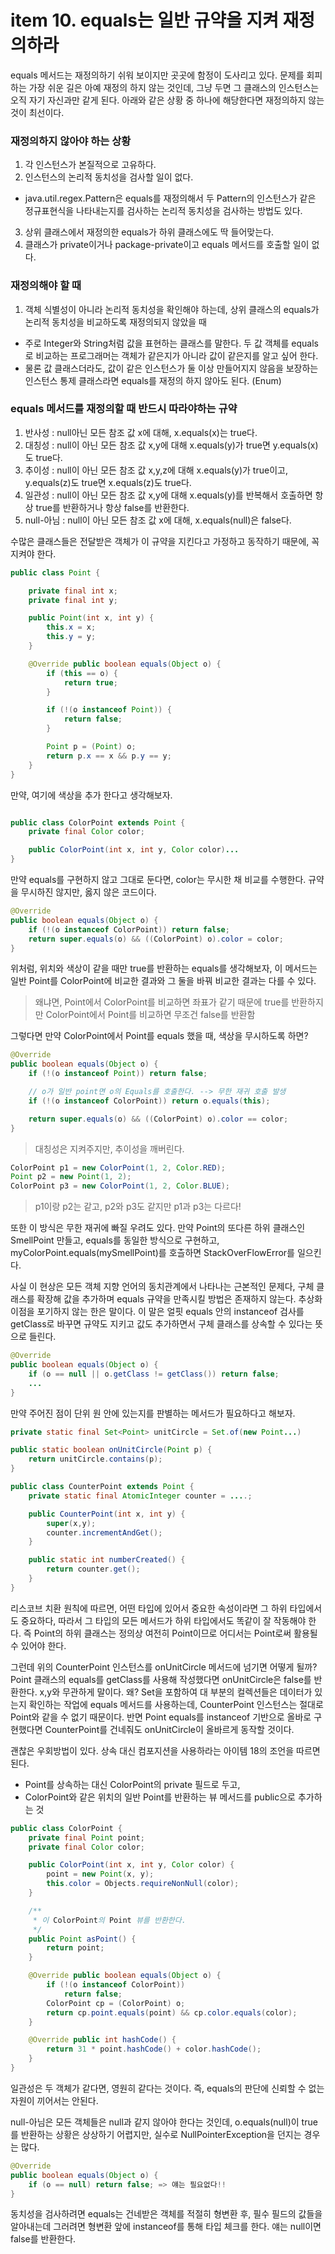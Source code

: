 # item 10. equals는 일반 규약을 지켜 재정의하라

equals 메서드는 재정의하기 쉬워 보이지만 곳곳에 함정이 도사리고 있다. 문제를 회피하는 가장 쉬운 길은 아예 재정의 하지 않는 것인데, 그냥 두면 그 클래스의 인스턴스는 오직 자기 자신과만 같게 된다. 아래와 같은 상황 중 하나에 해당한다면 재정의하지 않는 것이 최선이다. 

### 재정의하지 않아야 하는 상황

1. 각 인스턴스가 본질적으로 고유하다. 
2. 인스턴스의 논리적 동치성을 검사할 일이 없다. 
- java.util.regex.Pattern은 equals를 재정의해서 두 Pattern의 인스턴스가 같은 정규표현식을 나타내는지를 검사하는 논리적 동치성을 검사하는 방법도 있다.
3. 상위 클래스에서 재정의한 equals가 하위 클래스에도 딱 들어맞는다.
4. 클래스가 private이거나 package-private이고 equals 메서드를 호출할 일이 없다.

### 재정의해야 할 때 
1. 객체 식별성이 아니라 논리적 동치성을 확인해야 하는데, 상위 클래스의 equals가 논리적 동치성을 비교하도록 재정의되지 않았을 때
- 주로 Integer와 String처럼 값을 표현하는 클래스를 말한다. 두 값 객체를 equals로 비교하는 프로그래머는 객체가 같은지가 아니라 값이 같은지를 알고 싶어 한다. 
- 물론 값 클래스더라도, 값이 같은 인스턴스가 둘 이상 만들어지지 않음을 보장하는 인스턴스 통제 클래스라면 equals를 재정의 하지 않아도 된다. (Enum) 

### equals 메서드를 재정의할 때 반드시 따라야하는 규약
1. 반사성 : null아닌 모든 참조 값 x에 대해, x.equals(x)는 true다.
2. 대칭성 : null이 아닌 모든 참조 값 x,y에 대해 x.equals(y)가 true면 y.equals(x)도 true다.
3. 추이성 : null이 아닌 모든 참조 값 x,y,z에 대해 x.equals(y)가 true이고, y.equals(z)도 true면 x.equals(z)도 true다. 
4. 일관성 : null이 아닌 모든 참조 값 x,y에 대해 x.equals(y)를 반복해서 호출하면 항상 true를 반환하거나 항상 false를 반환한다.
5. null-아님 : null이 아닌 모든 참조 값 x에 대해, x.equals(null)은 false다.

수많은 클래스들은 전달받은 객체가 이 규약을 지킨다고 가정하고 동작하기 때문에, 꼭 지켜야 한다. 

```java
public class Point {

    private final int x;
    private final int y;

    public Point(int x, int y) {
        this.x = x;
        this.y = y;
    }

    @Override public boolean equals(Object o) {
        if (this == o) {
            return true;
        }

        if (!(o instanceof Point)) {
            return false;
        }

        Point p = (Point) o;
        return p.x == x && p.y == y;
    }
}

```
만약, 여기에 색상을 추가 한다고 생각해보자. 

```java

public class ColorPoint extends Point {
    private final Color color; 

    public ColorPoint(int x, int y, Color color)...
} 
```
만약 equals를 구현하지 않고 그대로 둔다면, color는 무시한 채 비교를 수행한다. 규약을 무시하진 않지만, 옳지 않은 코드이다.


```java
@Override 
public boolean equals(Object o) {
    if (!(o instanceof ColorPoint)) return false;
    return super.equals(o) && ((ColorPoint) o).color = color;
}
```
위처럼, 위치와 색상이 같을 때만 true를 반환하는 equals를 생각해보자, 이 메서드는 일반 Point를 ColorPoint에 비교한 결과와 그 둘을 바꿔 비교한 결과는 다를 수 있다. 
> 왜냐면, Point에서 ColorPoint를 비교하면 좌표가 같기 때문에 true를 반환하지만 ColorPoint에서 Point를 비교하면 무조건 false를 반환함 

그렇다면 만약 ColorPoint에서 Point를 equals 했을 때, 색상을 무시하도록 하면? 
```java
@Override
public boolean equals(Object o) {
    if (!(o instanceof Point)) return false;

    // o가 일반 point면 o의 Equals를 호출한다. --> 무한 재귀 호출 발생 
    if (!(o instanceof ColorPoint)) return o.equals(this);

    return super.equals(o) && ((ColorPoint) o).color == color;
}
```
> 대칭성은 지켜주지만, 추이성을 깨버린다.

```java
ColorPoint p1 = new ColorPoint(1, 2, Color.RED);
Point p2 = new Point(1, 2);
ColorPoint p3 = new ColorPoint(1, 2, Color.BLUE); 
```
> p1이랑 p2는 같고, p2와 p3도 같지만 p1과 p3는 다르다!

또한 이 방식은 무한 재귀에 빠질 우려도 있다. 만약 Point의 또다른 하위 클래스인 SmellPoint 만들고, equals를 동일한 방식으로 구현하고, myColorPoint.equals(mySmellPoint)를 호츨하면 StackOverFlowError를 일으킨다. 

사실 이 현상은 모든 객체 지향 언어의 동치관계에서 나타나는 근본적인 문제다, 구체 클래스를 확장해 값을 추가하며 equals 규약을 만족시킬 방법은 존재하지 않는다. 추상화 이점을 포기하지 않는 한은 말이다.  이 말은 얼핏 equals 안의 instanceof 검사를 getClass로 바꾸면 규약도 지키고 값도 추가하면서 구체 클래스를 상속할 수 있다는 뜻으로 들린다.

```java
@Override
public boolean equals(Object o) {
    if (o == null || o.getClass != getClass()) return false;
    ...
}
```

만약 주어진 점이 단위 원 안에 있는지를 판별하는 메서드가 필요하다고 해보자. 
```java
private static final Set<Point> unitCircle = Set.of(new Point...)

public static boolean onUnitCircle(Point p) {
    return unitCircle.contains(p);
}
```
```java
public class CounterPoint extends Point {
    private static final AtomicInteger counter = ....;

    public CounterPoint(int x, int y) {
        super(x,y);
        counter.incrementAndGet();
    }

    public static int numberCreated() {
        return counter.get();
    }
}
```

리스코브 치환 원칙에 따르면, 어떤 타입에 있어서 중요한 속성이라면 그 하위 타입에서도 중요하다, 따라서 그 타입의 모든 메서드가 하위 타입에서도 똑같이 잘 작동해야 한다. 즉 Point의 하위 클래스는 정의상 여전히 Point이므로 어디서는 Point로써 활용될 수 있어야 한다. 

그런데 위의 CounterPoint 인스턴스를 onUnitCircle 메서드에 넘기면 어떻게 될까? Point 클래스의 equals를 getClass를 사용해 작성했다면 onUnitCircle은 false를 반환한다. x,y와 무관하게 말이다. 왜? Set을 포함하여 대 부분의 컬렉션들은 데이터가 있는지 확인하는 작업에 equals 메서드를 사용하는데, CounterPoint 인스턴스는 절대로 Point와 같을 수 없기 때문이다. 반면 Point equals를 instanceof 기반으로 올바로 구현했다면 CounterPoint를 건네줘도 onUnitCircle이 올바르게 동작할 것이다. 

괜찮은 우회방법이 있다. 상속 대신 컴포지션을 사용하라는 아이템 18의 조언을 따르면 된다. 
- Point를 상속하는 대신 ColorPoint의 private 필드로 두고, 
- ColorPoint와 같은 위치의 일반 Point를 반환하는 뷰 메서드를 public으로 추가하는 것

```java
public class ColorPoint {
    private final Point point;
    private final Color color;

    public ColorPoint(int x, int y, Color color) {
        point = new Point(x, y);
        this.color = Objects.requireNonNull(color);
    }

    /**
     * 이 ColorPoint의 Point 뷰를 반환한다.
     */
    public Point asPoint() {
        return point;
    }

    @Override public boolean equals(Object o) {
        if (!(o instanceof ColorPoint))
            return false;
        ColorPoint cp = (ColorPoint) o;
        return cp.point.equals(point) && cp.color.equals(color);
    }

    @Override public int hashCode() {
        return 31 * point.hashCode() + color.hashCode();
    }
}
```

일관성은 두 객체가 같다면, 영원히 같다는 것이다. 즉, equals의 판단에 신뢰할 수 없는 자원이 끼어서는 안된다.

null-아님은 모든 객체들은 null과 같지 않아야 한다는 것인데, o.equals(null)이 true를 반환하는 상황은 상상하기 어렵지만, 실수로 NullPointerException을 던지는 경우는 많다. 

```java
@Override
public boolean equals(Object o) {
    if (o == null) return false; => 얘는 필요없다!!
}
```

동치성을 검사하려면 equals는 건네받은 객체를 적절히 형변환 후, 필수 필드의 값들을 알아내는데 그러려면 형변환 앞에 instanceof를 통해 타입 체크를 한다. 얘는 null이면 false를 반환한다. 
